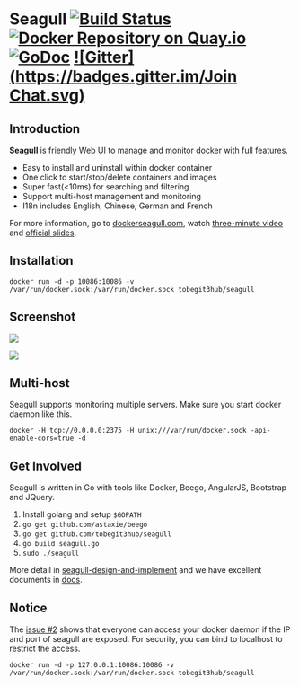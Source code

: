 # Seagull [![Build Status](https://drone.io/github.com/tobegit3hub/seagull/status.png)](https://drone.io/github.com/tobegit3hub/seagull/latest) [![Docker Repository on Quay.io](https://quay.io/repository/tobegit3hub/seagull/status "Docker Repository on Quay.io")](https://quay.io/repository/tobegit3hub/seagull) [![GoDoc](https://godoc.org/github.com/tobegit3hub/seagull?status.svg)](https://godoc.org/github.com/tobegit3hub/seagull) [![Gitter](https://badges.gitter.im/Join Chat.svg)](https://gitter.im/tobegit3hub/seagull?utm_source=badge&utm_medium=badge&utm_campaign=pr-badge&utm_content=badge)

## Introduction

**Seagull** is friendly Web UI to manage and monitor docker with full features.

* Easy to install and uninstall within docker container
* One click to start/stop/delete containers and images
* Super fast(<10ms) for searching and filtering
* Support multi-host management and monitoring
* I18n includes English, Chinese, German and French

For more information, go to [dockerseagull.com](http://dockerseagull.com), watch [three-minute video](https://www.youtube.com/watch?v=0BAiSx7l7Y4) and [official slides](https://slides.com/tobychan/how-i-manage).

## Installation

```
docker run -d -p 10086:10086 -v /var/run/docker.sock:/var/run/docker.sock tobegit3hub/seagull
```

## Screenshot

![](https://raw.github.com/tobegit3hub/seagull/master/screenshot.png)

![](https://raw.github.com/tobegit3hub/seagull/master/static/img/containers-page.png)

## Multi-host

Seagull supports monitoring multiple servers. Make sure you start docker daemon like this.

```
docker -H tcp://0.0.0.0:2375 -H unix:///var/run/docker.sock -api-enable-cors=true -d
```

## Get Involved

Seagull is written in Go with tools like Docker, Beego, AngularJS, Bootstrap and JQuery.

1. Install golang and setup `$GOPATH`
2. `go get github.com/astaxie/beego`
3. `go get github.com/tobegit3hub/seagull`
4. `go build seagull.go`
5. `sudo ./seagull`

More detail in [seagull-design-and-implement](docs/en/development/seagull-design-and-implement.md) and we have excellent documents in [docs](docs/).

## Notice

The [issue #2](https://github.com/tobegit3hub/seagull/issues/2) shows that everyone can access your docker daemon if the IP and port of seagull are exposed. For security, you can bind to localhost to restrict the access.

```
docker run -d -p 127.0.0.1:10086:10086 -v /var/run/docker.sock:/var/run/docker.sock tobegit3hub/seagull
```
